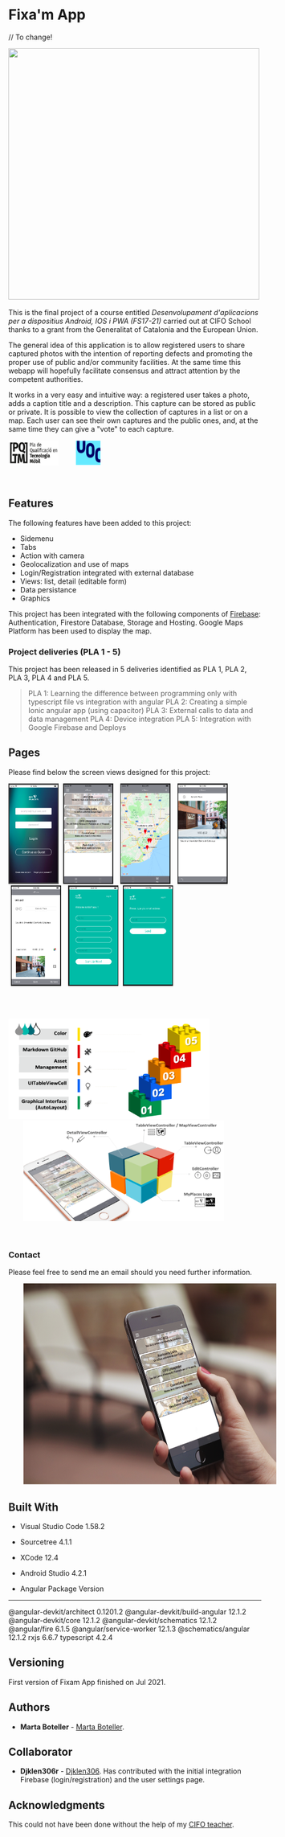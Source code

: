 # Fixa'm App

// To change!


 <img src="https://github.com/martaboteller/FixamApp/blob/master/threeSmartPhones.png?raw=true" width="500" height="500">
 
This is the final project of a course entitled <i>Desenvolupament d'aplicacions per a dispositius Android, IOS i PWA (FS17-21)</i> carried out at CIFO School thanks to a grant from the Generalitat of Catalonia and the European Union.

The general idea of this application is to allow registered users to share captured photos with the intention of reporting defects and promoting the proper use of public and/or community facilities. At the same time this webapp will hopefully facilitate consensus and attract attention by the competent authorities.

It works in a very easy and intuitive way: a registered user takes a photo, adds a caption title and a description. This capture can be stored as public or private. It is possible to view the collection of captures in a list or on a map. Each user can see their own captures and the public ones, and, at the same time  they can give a "vote" to each capture.

<div id="banner">
    <div class="inline-block">
 <img src="https://github.com/martaboteller/MyPlacesPublic/blob/master/MyPlaces/imagesForReadme/PQTM.png?raw=true" width="100" height="50" > 
  <img src="https://github.com/martaboteller/MyPlacesPublic/blob/master/MyPlaces/imagesForReadme/UOC.png?raw=true" width="50" height="50" hspace="30"> 
  </div>
</div>

&nbsp;

## Features 

The following features have been added to this project: 
* Sidemenu
* Tabs
* Action with camera
* Geolocalization and use of maps
* Login/Registration integrated with external database
* Views: list, detail (editable form)
* Data persistance
* Graphics

This project has been integrated with the following components of [Firebase](https://firebase.google.com/): Authentication, Firestore Database, Storage and Hosting. Google Maps Platform has been used to display the map.  


### Project deliveries (PLA 1 - 5)

This project has been released in 5 deliveries identified as PLA 1, PLA 2, PLA 3, PLA 4 and PLA 5.

> PLA 1: Learning the difference between programming only with typescript file vs integration with angular
> PLA 2: Creating a simple Ionic angular app (using capacitor)
> PLA 3: External calls to data and data management
> PLA 4: Device integration
> PLA 5: Integration with Google Firebase and Deploys



## Pages

Please find below the screen views designed for this project:

 <div id="banner">
    <div class="inline-block">
        <img src="https://github.com/martaboteller/MyPlacesPublic/blob/master/MyPlaces/imagesForReadme/1.png?raw=true" width="100" height="200" title="First Screen">
      <img src="https://github.com/martaboteller/MyPlacesPublic/blob/master/MyPlaces/imagesForReadme/2.png?raw=true" width="100" height="200" title="Table Screen" hspace="5">
      <img src="https://github.com/martaboteller/MyPlacesPublic/blob/master/MyPlaces/imagesForReadme/3.png?raw=true" width="100" height="200" title="Map Screen" hspace="5">
<img src="https://github.com/martaboteller/MyPlacesPublic/blob/master/MyPlaces/imagesForReadme/4.png?raw=true" width="100" height="200" title="Detail Screen" hspace="5">
<img src="https://github.com/martaboteller/MyPlacesPublic/blob/master/MyPlaces/imagesForReadme/5.png?raw=true" width="100" height="200" title="Edit Screen" hspace="5">
<img src="https://github.com/martaboteller/MyPlacesPublic/blob/master/MyPlaces/imagesForReadme/7.png?raw=true" width="100" height="200" title="SignUp Screen" hspace="5">
<img src="https://github.com/martaboteller/MyPlacesPublic/blob/master/MyPlaces/imagesForReadme/8.png?raw=true" width="100" height="200" title="Forgotten Password Screen">
    </div>
</div>
&nbsp;


&nbsp;

 <div id="banner">
    <div class="inline-block">
<img src="https://github.com/martaboteller/MyPlacesPublic/blob/master/MyPlaces/imagesForReadme/interface.png?raw=true" width="400" height="200" title="Interface">
<img src="https://github.com/martaboteller/MyPlacesPublic/blob/master/MyPlaces/imagesForReadme/icons.png?raw=true" width="400" height="200" title="Icons" hspace="30">
   </div>
</div>

&nbsp;



### Contact


Please feel free to send me an email should you need further information.

<img src="https://github.com/martaboteller/MyPlacesPublic/blob/master/MyPlaces/imagesForReadme/blackIphoneTable.png?raw=true" width="550" height="400" title="Icons" hspace="30">

## Built With

* Visual Studio Code 1.58.2  
* Sourcetree 4.1.1
* XCode 12.4
* Android Studio 4.2.1

* Angular
 Package                         Version
---------------------------------------------------------
@angular-devkit/architect       0.1201.2
@angular-devkit/build-angular   12.1.2
@angular-devkit/core            12.1.2
@angular-devkit/schematics      12.1.2
@angular/fire                   6.1.5
@angular/service-worker         12.1.3
@schematics/angular             12.1.2
rxjs                            6.6.7
typescript                      4.2.4


## Versioning

First version of Fixam App finished on Jul 2021.

## Authors

* **Marta Boteller** - [Marta Boteller](https://github.com/martaboteller).


## Collaborator 

* **Djklen306r** - [Djklen306](https://github.com/djklen306).
Has contributed with the initial integration Firebase (login/registration) and the user settings page.


## Acknowledgments

This could not have been done without the help of my [CIFO teacher](https://github.com/jrbistuer).

